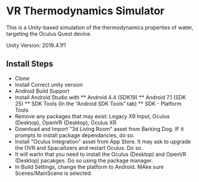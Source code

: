 # VR Thermodynamics Simulator

This is a Unity-based simulation of the thermodynamics properties of water, targeting the Oculus Quest device.

Unity Version: 2019.4.1f1

## Install Steps

* Clone
* Install Correct unity version
*  Android Build Support
* Install Android Studio with
** Android 4.4 (SDK19)
** Android 7.1 (SDK 25)
** SDK Tools (In the “Android SDK Tools” tab)
** SDK - Platform Tools
* Remove any packages that may exist: Legacy XR Input, Oculus (Desktop), OpenVR (Desktop), Oculus XR
* Download and Import "3d Living Room" asset from Barking Dog. IF it prompts to install package dependancies, do so.
* Install "Oculus Integration" asset from App Store. It may ask to upgrade the OVR and Spacailizers and restart Oculus. Do so.
* It will wartn that you need to install the Oculus (Desktop) and OpenVR (Desktop) pacakges. Do so using the package manager.
* In Build Settings, change the platform to Android. MAke sure Scenes/MainScene is selected.
